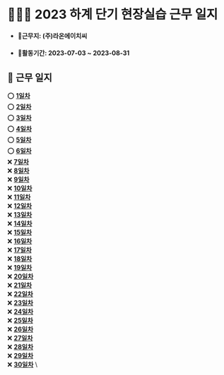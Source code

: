# 👨🏻‍💼 2023 하계 단기 현장실습 근무 일지
- #### 🏬근무지: (주)라온에이치씨
- #### 📅활동기간: 2023-07-03 ~ 2023-08-31
## 📒 근무 일지
⭕ **[1일차](./diary/0703.md)** \
⭕ **[2일차](./diary/0704.md)** \
⭕ **[3일차](./diary/0705.md)** \
⭕ **[4일차](./diary/0706.md)** \
⭕ **[5일차](./diary/0707.md)** \
⭕ **[6일차](./diary/0710.md)** \
❌ **[7일차]()** \
❌ **[8일차]()** \
❌ **[9일차]()** \
❌ **[10일차]()** \
❌ **[11일차]()** \
❌ **[12일차]()** \
❌ **[13일차]()** \
❌ **[14일차]()** \
❌ **[15일차]()** \
❌ **[16일차]()** \
❌ **[17일차]()** \
❌ **[18일차]()** \
❌ **[19일차]()** \
❌ **[20일차]()** \
❌ **[21일차]()** \
❌ **[22일차]()** \
❌ **[23일차]()** \
❌ **[24일차]()** \
❌ **[25일차]()** \
❌ **[26일차]()** \
❌ **[27일차]()** \
❌ **[28일차]()** \
❌ **[29일차]()** \
❌ **[30일차]()** \